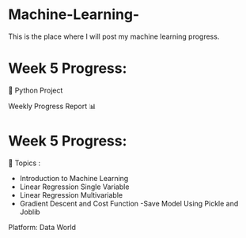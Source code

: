 # Machine-Learning-
This is the place where I will post my machine learning progress.


Week 5 Progress:
==================

🔹 Python Project
   

Weekly Progress Report 📊

Week 5 Progress:
==================

🔹 Topics :
   - Introduction to Machine Learning
   - Linear Regression Single Variable
   - Linear Regression Multivariable
   - Gradient Descent and Cost Function
   -Save Model Using Pickle and Joblib


Platform: Data World
